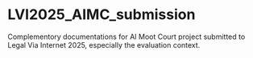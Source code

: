 # LVI2025_AIMC_submission
Complementory documentations for AI Moot Court project submitted to Legal Via Internet 2025, especially the evaluation context.
